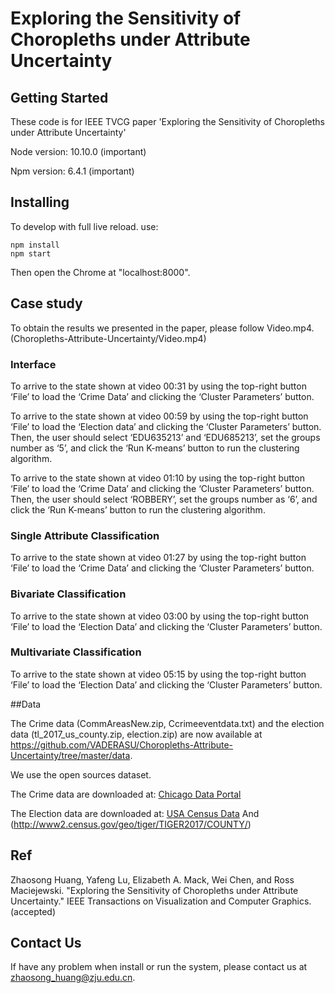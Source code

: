 # Exploring the Sensitivity of Choropleths under Attribute Uncertainty


## Getting Started

These code is for IEEE TVCG paper 'Exploring the Sensitivity of Choropleths under Attribute Uncertainty'

Node version: 10.10.0 (important)

Npm version: 6.4.1 (important)

## Installing
To develop with full live reload. use:
```
npm install
npm start 
```

Then open the Chrome at "localhost:8000".

## Case study
To obtain the results we presented in the paper, please follow Video.mp4. (Choropleths-Attribute-Uncertainty/Video.mp4)

### Interface

To arrive to the state shown at video 00:31 by using the top-right button ‘File’ to load the ‘Crime Data’ and clicking the ‘Cluster Parameters’ button.

To arrive to the state shown at video 00:59 by using the top-right button ‘File’ to load the ‘Election data’ and clicking the ‘Cluster Parameters’ button. Then, the user should select ‘EDU635213’ and ‘EDU685213’, set the groups number as ‘5’, and click the ‘Run K-means’ button to run the clustering algorithm.

To arrive to the state shown at video 01:10 by using the top-right button ‘File’ to load the ‘Crime Data’ and clicking the ‘Cluster Parameters’ button. Then, the user should select ‘ROBBERY’, set the groups number as ‘6’, and click the ‘Run K-means’ button to run the clustering algorithm.

### Single Attribute Classification

To arrive to the state shown at video 01:27 by using the top-right button ‘File’ to load the ‘Crime Data’ and clicking the ‘Cluster Parameters’ button.

### Bivariate Classification

To arrive to the state shown at video 03:00 by using the top-right button ‘File’ to load the ‘Election Data’ and clicking the ‘Cluster Parameters’ button.

### Multivariate Classification

To arrive to the state shown at video 05:15 by using the top-right button ‘File’ to load the ‘Election Data’ and clicking the ‘Cluster Parameters’ button.

##Data

The Crime data (CommAreasNew.zip, Ccrimeeventdata.txt) and the election data (tl_2017_us_county.zip, election.zip) are now available at https://github.com/VADERASU/Choropleths-Attribute-Uncertainty/tree/master/data.

We use the open sources dataset.

The Crime data are downloaded at:
[Chicago Data Portal](https://data.cityofchicago.org/Public-Safety/Crimes-2015/vwwp-7yr9) 

The Election data are downloaded at:
[USA Census Data](https://geodacenter.github.io/data-and-lab//county_election_2012_2016-variables/)
And (http://www2.census.gov/geo/tiger/TIGER2017/COUNTY/)

## Ref
Zhaosong Huang, Yafeng Lu, Elizabeth A. Mack, Wei Chen, and Ross Maciejewski. "Exploring the Sensitivity of Choropleths under Attribute Uncertainty." IEEE Transactions on Visualization and Computer Graphics. (accepted)

## Contact Us
If have any problem when install or run the system, please contact us at zhaosong_huang@zju.edu.cn.
